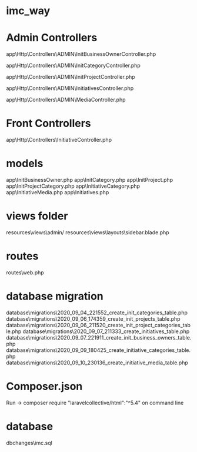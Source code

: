 # imc_way

# Admin Controllers
app\Http\Controllers\ADMIN\InitBusinessOwnerController.php

app\Http\Controllers\ADMIN\InitCategoryController.php

app\Http\Controllers\ADMIN\InitProjectController.php

app\Http\Controllers\ADMIN\InitiativesController.php

app\Http\Controllers\ADMIN\MediaController.php

# Front Controllers
app\Http\Controllers\InitiativeController.php


# models
app\InitBusinessOwner.php
app\InitCategory.php
app\InitProject.php
app\InitProjectCategory.php
app\InitiativeCategory.php
app\InitiativeMedia.php
app\Initiatives.php

# views folder
resources\views\admin/
resources\views\layouts\sidebar.blade.php

# routes
routes\web.php


# database migration
database\migrations\2020_09_04_221552_create_init_categories_table.php
database\migrations\2020_09_06_174359_create_init_projects_table.php
database\migrations\2020_09_06_211520_create_init_project_categories_table.php
database\migrations\2020_09_07_211333_create_initiatives_table.php
database\migrations\2020_09_07_221911_create_init_business_owners_table.php
database\migrations\2020_09_09_180425_create_initiative_categories_table.php
database\migrations\2020_09_10_230136_create_initiative_media_table.php

# Composer.json  
 Run ->  composer require "laravelcollective/html":"^5.4" on command line

# database 
dbchanges\imc.sql
